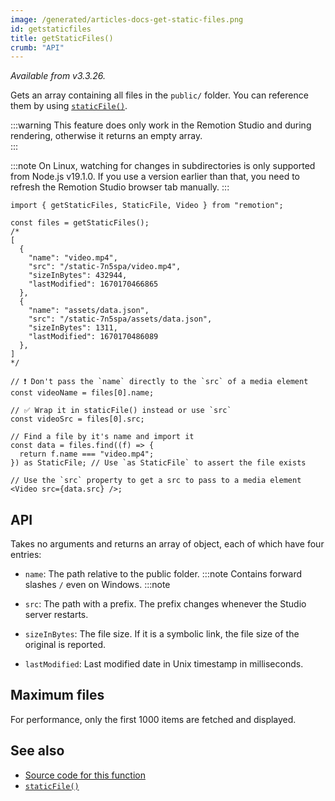 ```yaml
---
image: /generated/articles-docs-get-static-files.png
id: getstaticfiles
title: getStaticFiles()
crumb: "API"
---
```


_Available from v3.3.26._

Gets an array containing all files in the `public/` folder. You can reference them by using [`staticFile()`](/docs/staticfile).

:::warning
This feature does only work in the Remotion Studio and during rendering, otherwise it returns an empty array.  
:::

:::note
On Linux, watching for changes in subdirectories is only supported from Node.js v19.1.0. If you use a version earlier than that, you need to refresh the Remotion Studio browser tab manually.
:::

```tsx twoslash title="example.ts"
import { getStaticFiles, StaticFile, Video } from "remotion";

const files = getStaticFiles();
/*
[
  {
    "name": "video.mp4",
    "src": "/static-7n5spa/video.mp4",
    "sizeInBytes": 432944,
    "lastModified": 1670170466865
  },
  {
    "name": "assets/data.json",
    "src": "/static-7n5spa/assets/data.json",
    "sizeInBytes": 1311,
    "lastModified": 1670170486089
  },
]
*/

// ❗ Don't pass the `name` directly to the `src` of a media element
const videoName = files[0].name;

// ✅ Wrap it in staticFile() instead or use `src`
const videoSrc = files[0].src;

// Find a file by it's name and import it
const data = files.find((f) => {
  return f.name === "video.mp4";
}) as StaticFile; // Use `as StaticFile` to assert the file exists

// Use the `src` property to get a src to pass to a media element
<Video src={data.src} />;
```

## API

Takes no arguments and returns an array of object, each of which have four entries:

- `name`: The path relative to the public folder.
  :::note
  Contains forward slashes `/` even on Windows.
  :::note

- `src`: The path with a prefix. The prefix changes whenever the Studio server restarts.
- `sizeInBytes`: The file size. If it is a symbolic link, the file size of the original is reported.
- `lastModified`: Last modified date in Unix timestamp in milliseconds.

## Maximum files

For performance, only the first 1000 items are fetched and displayed.

## See also

- [Source code for this function](https://github.com/remotion-dev/remotion/blob/main/packages/core/src/get-static-files.ts)
- [`staticFile()`](/docs/staticfile)
